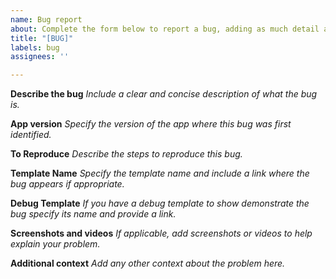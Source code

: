 ```yaml
---
name: Bug report
about: Complete the form below to report a bug, adding as much detail as you can
title: "[BUG]"
labels: bug
assignees: ''

---
```


**Describe the bug**
_Include a clear and concise description of what the bug is._

**App version**
_Specify the version of the app where this bug was first identified._

**To Reproduce**
_Describe the steps to reproduce this bug._

**Template Name**
_Specify the template name and include a link where the bug appears if appropriate._

**Debug Template**
_If you have a debug template to show demonstrate the bug specify its name and provide a link._

**Screenshots and videos**
_If applicable, add screenshots or videos to help explain your problem._

**Additional context**
_Add any other context about the problem here._
